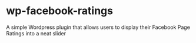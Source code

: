 # wp-facebook-ratings
A simple Wordpress plugin that allows users to display their Facebook Page Ratings into a neat slider
